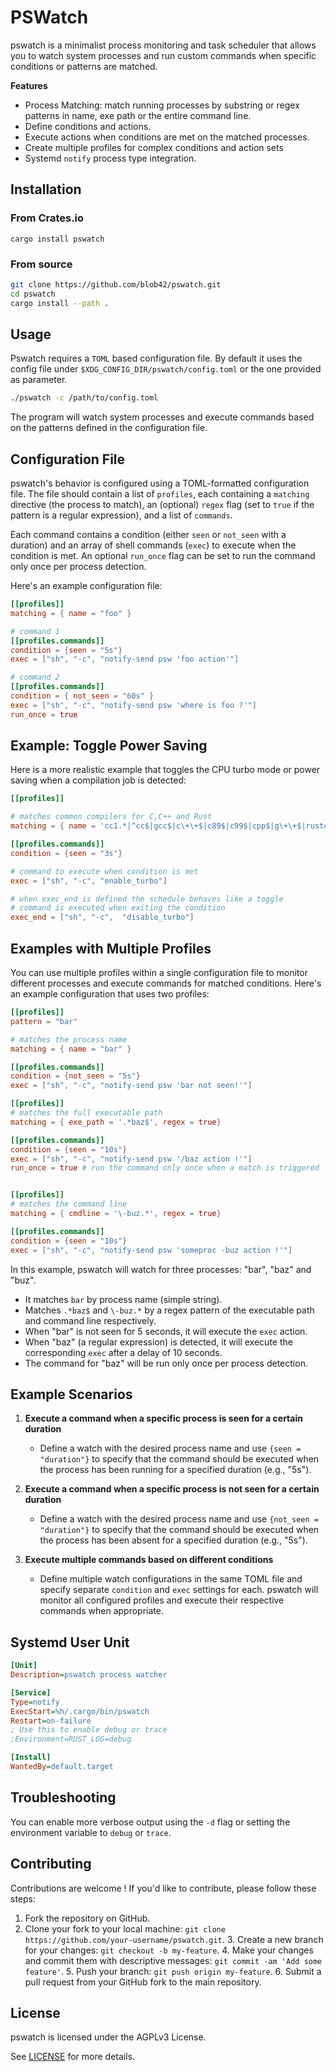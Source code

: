  # PSWatch 

pswatch is a minimalist process monitoring and task scheduler that allows you to
watch system processes and run custom commands when specific conditions or
patterns are matched. 

**Features**
- Process Matching: match running processes by substring or regex patterns in name, exe path or the entire command line.
- Define conditions and actions. 
- Execute actions when conditions are met on the matched processes.
- Create multiple profiles for complex conditions and action sets
- Systemd `notify` process type integration.

## Installation

### From Crates.io

`cargo install pswatch`

### From source

```sh
git clone https://github.com/blob42/pswatch.git
cd pswatch
cargo install --path .
```

## Usage

Pswatch requires a `TOML` based configuration file. By default it uses the config file under `$XDG_CONFIG_DIR/pswatch/config.toml` or the one provided as parameter.

```sh
./pswatch -c /path/to/config.toml
```

The program will watch system processes and execute commands based on the
patterns defined in the configuration file.

## Configuration File

pswatch's behavior is configured using a TOML-formatted configuration file. The
file should contain a list of `profiles`, each containing a `matching` directive
(the process to match), an (optional) `regex` flag (set to `true` if the
pattern is a regular expression), and a list of `commands`.

Each command contains a condition (either `seen` or `not_seen` with a duration)
and an array of shell commands (`exec`) to execute when the condition is met. An
optional `run_once` flag can be set to run the command only once per process
detection.

Here's an example configuration file:

```toml
[[profiles]]
matching = { name = "foo" }

# command 1
[[profiles.commands]]
condition = {seen = "5s"}
exec = ["sh", "-c", "notify-send psw 'foo action'"]

# command 2 
[[profiles.commands]]
condition = { not_seen = "60s" }
exec = ["sh", "-c", "notify-send psw 'where is foo ?'"]
run_once = true
```

## Example: Toggle Power Saving 

Here is a more realistic example that toggles the CPU turbo mode or power saving when a compilation job is detected: 
```toml
[[profiles]]

# matches common compilers for C,C++ and Rust
matching = { name = 'cc1.*|^cc$|gcc$|c\+\+$|c89$|c99$|cpp$|g\+\+$|rustc$', regex = true }

[[profiles.commands]]
condition = {seen = "3s"}

# command to execute when condition is met
exec = ["sh", "-c", "enable_turbo"]

# when exec_end is defined the schedule behaves like a toggle
# command is executed when exiting the condition
exec_end = ["sh", "-c",  "disable_turbo"]
```

## Examples with Multiple Profiles

You can use multiple profiles within a single configuration file to monitor different processes and execute commands for matched conditions.
Here's an example configuration that uses two profiles:

```toml
[[profiles]]
pattern = "bar"

# matches the process name
matching = { name = "bar" }

[[profiles.commands]]
condition = {not_seen = "5s"}
exec = ["sh", "-c", "notify-send psw 'bar not seen!'"]

[[profiles]]
# matches the full executable path
matching = { exe_path = '.*baz$', regex = true}

[[profiles.commands]]
condition = {seen = "10s"}
exec = ["sh", "-c", "notify-send psw '/baz action !'"]
run_once = true # run the command only once when a match is triggered


[[profiles]]
# matches the command line
matching = { cmdline = '\-buz.*', regex = true}

[[profiles.commands]]
condition = {seen = "10s"}
exec = ["sh", "-c", "notify-send psw 'someproc -buz action !'"]

```

In this example, pswatch will watch for three processes: "bar", "baz" and "buz". 

- It matches `bar` by process name (simple string).
- Matches `.*baz$` and `\-buz.*` by a regex pattern of the executable path and
command line respectively.
- When "bar" is not seen for 5 seconds, it will execute the `exec` action.
- When "baz" (a regular expression) is detected, it will execute the
corresponding `exec` after a delay of 10 seconds.
- The command for "baz" will be run only once per process detection.


## Example Scenarios

1. **Execute a command when a specific process is seen for a certain duration**
   - Define a watch with the desired process name and use `{seen = "duration"}` to specify that the command should be executed when the process has been running for a specified duration (e.g., "5s").

2. **Execute a command when a specific process is not seen for a certain duration**
   - Define a watch with the desired process name and use `{not_seen = "duration"}` to specify that the command should be executed when the process has been absent for a specified duration (e.g., "5s").

3. **Execute multiple commands based on different conditions**
   - Define multiple watch configurations in the same TOML file and specify separate `condition` and `exec` settings for each. pswatch will monitor all configured profiles and execute their respective commands when appropriate.

## Systemd User Unit
```ini
[Unit]
Description=pswatch process watcher

[Service]
Type=notify
ExecStart=%h/.cargo/bin/pswatch
Restart=on-failure
; Use this to enable debug or trace
;Environment=RUST_LOG=debug

[Install]
WantedBy=default.target

```

## Troubleshooting

You can enable more verbose output using the `-d` flag or setting the environment variable to `debug` or `trace`.

## Contributing

Contributions are welcome ! If you'd like to contribute, please follow these steps:

1. Fork the repository on GitHub.
2. Clone your fork to your local machine: `git clone
   https://github.com/your-username/pswatch.git`.
   3. Create a new branch for your changes: `git checkout -b my-feature`.
   4. Make your changes and commit them with descriptive messages:
      `git commit -am 'Add some feature'`.
   5. Push your branch: `git push origin my-feature`.
   6. Submit a pull request from your GitHub fork to the main repository.

## License

pswatch is licensed under the AGPLv3 License.

See [LICENSE](LICENSE) for more details.



